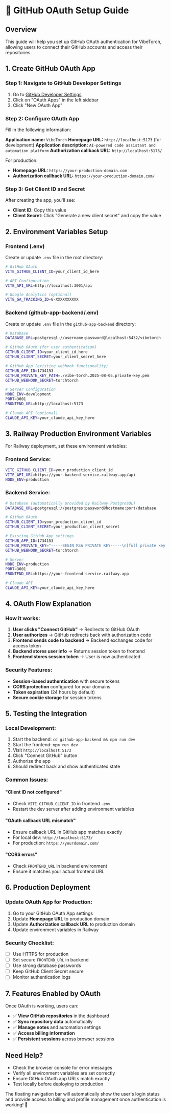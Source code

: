 # 🔐 GitHub OAuth Setup Guide

## Overview
This guide will help you set up GitHub OAuth authentication for VibeTorch, allowing users to connect their GitHub accounts and access their repositories.

## 1. Create GitHub OAuth App

### Step 1: Navigate to GitHub Developer Settings
1. Go to [GitHub Developer Settings](https://github.com/settings/developers)
2. Click on "OAuth Apps" in the left sidebar
3. Click "New OAuth App"

### Step 2: Configure OAuth App
Fill in the following information:

**Application name:** `VibeTorch`
**Homepage URL:** `http://localhost:5173` (for development)
**Application description:** `AI-powered code assistant and automation platform`
**Authorization callback URL:** `http://localhost:5173/`

For production:
- **Homepage URL:** `https://your-production-domain.com`
- **Authorization callback URL:** `https://your-production-domain.com/`

### Step 3: Get Client ID and Secret
After creating the app, you'll see:
- **Client ID**: Copy this value
- **Client Secret**: Click "Generate a new client secret" and copy the value

## 2. Environment Variables Setup

### Frontend (.env)
Create or update `.env` file in the root directory:

```bash
# GitHub OAuth
VITE_GITHUB_CLIENT_ID=your_client_id_here

# API Configuration  
VITE_API_URL=http://localhost:3001/api

# Google Analytics (optional)
VITE_GA_TRACKING_ID=G-XXXXXXXXXX
```

### Backend (github-app-backend/.env)
Create or update `.env` file in the `github-app-backend` directory:

```bash
# Database
DATABASE_URL=postgresql://username:password@localhost:5432/vibetorch

# GitHub OAuth (for user authentication)
GITHUB_CLIENT_ID=your_client_id_here
GITHUB_CLIENT_SECRET=your_client_secret_here

# GitHub App (existing webhook functionality)
GITHUB_APP_ID=1734153
GITHUB_PRIVATE_KEY_PATH=./vibe-torch.2025-08-05.private-key.pem
GITHUB_WEBHOOK_SECRET=torchtorch

# Server Configuration
NODE_ENV=development
PORT=3001
FRONTEND_URL=http://localhost:5173

# Claude API (optional)
CLAUDE_API_KEY=your_claude_api_key_here
```

## 3. Railway Production Environment Variables

For Railway deployment, set these environment variables:

### Frontend Service:
```bash
VITE_GITHUB_CLIENT_ID=your_production_client_id
VITE_API_URL=https://your-backend-service.railway.app/api
NODE_ENV=production
```

### Backend Service:
```bash
# Database (automatically provided by Railway PostgreSQL)
DATABASE_URL=postgresql://postgres:password@hostname:port/database

# GitHub OAuth
GITHUB_CLIENT_ID=your_production_client_id
GITHUB_CLIENT_SECRET=your_production_client_secret

# Existing GitHub App settings
GITHUB_APP_ID=1734153
GITHUB_PRIVATE_KEY="-----BEGIN RSA PRIVATE KEY-----\n[full private key content]\n-----END RSA PRIVATE KEY-----"
GITHUB_WEBHOOK_SECRET=torchtorch

# Server
NODE_ENV=production
PORT=3001
FRONTEND_URL=https://your-frontend-service.railway.app

# Claude API
CLAUDE_API_KEY=your_claude_api_key_here
```

## 4. OAuth Flow Explanation

### How it works:

1. **User clicks "Connect GitHub"** → Redirects to GitHub OAuth
2. **User authorizes** → GitHub redirects back with authorization code
3. **Frontend sends code to backend** → Backend exchanges code for access token
4. **Backend stores user info** → Returns session token to frontend
5. **Frontend stores session token** → User is now authenticated

### Security Features:

- **Session-based authentication** with secure tokens
- **CORS protection** configured for your domains
- **Token expiration** (24 hours by default)
- **Secure cookie storage** for session tokens

## 5. Testing the Integration

### Local Development:
1. Start the backend: `cd github-app-backend && npm run dev`
2. Start the frontend: `npm run dev`
3. Visit `http://localhost:5173`
4. Click "Connect GitHub" button
5. Authorize the app
6. Should redirect back and show authenticated state

### Common Issues:

#### "Client ID not configured"
- Check `VITE_GITHUB_CLIENT_ID` in frontend `.env`
- Restart the dev server after adding environment variables

#### "OAuth callback URL mismatch"
- Ensure callback URL in GitHub app matches exactly
- For local dev: `http://localhost:5173/`
- For production: `https://yourdomain.com/`

#### "CORS errors"
- Check `FRONTEND_URL` in backend environment
- Ensure it matches your actual frontend URL

## 6. Production Deployment

### Update OAuth App for Production:
1. Go to your GitHub OAuth App settings
2. Update **Homepage URL** to production domain
3. Update **Authorization callback URL** to production domain
4. Update environment variables in Railway

### Security Checklist:
- [ ] Use HTTPS for production
- [ ] Set secure `FRONTEND_URL` in backend
- [ ] Use strong database passwords
- [ ] Keep GitHub Client Secret secure
- [ ] Monitor authentication logs

## 7. Features Enabled by OAuth

Once OAuth is working, users can:

- ✅ **View GitHub repositories** in the dashboard
- ✅ **Sync repository data** automatically
- ✅ **Manage notes** and automation settings
- ✅ **Access billing information**
- ✅ **Persistent sessions** across browser sessions

## Need Help?

- Check the browser console for error messages
- Verify all environment variables are set correctly
- Ensure GitHub OAuth app URLs match exactly
- Test locally before deploying to production

The floating navigation bar will automatically show the user's login status and provide access to billing and profile management once authentication is working! 🚀